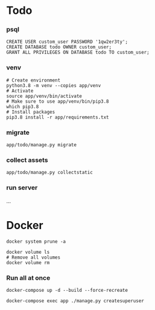 # Todo

### psql
```postgresql
CREATE USER custom_user PASSWORD '1qw2er3ty';
CREATE DATABASE todo OWNER custom_user;
GRANT ALL PRIVILEGES ON DATABASE todo TO custom_user;
```

### venv
```shell
# Create environment
python3.8 -m venv --copies app/venv
# Activate
source app/venv/bin/activate
# Make sure to use app/venv/bin/pip3.8 
which pip3.8
# Install packages
pip3.8 install -r app/requirements.txt
```


### migrate
```shell
app/todo/manage.py migrate
```

### collect assets 
```shell
app/todo/manage.py collectstatic
```

### run server



...


# Docker


```shell
docker system prune -a
```
```shell
docker volume ls
# Remove all volumes
docker volume rm
```

### Run all at once

```shell
docker-compose up -d --build --force-recreate
```

```shell
docker-compose exec app ./manage.py createsuperuser
```

